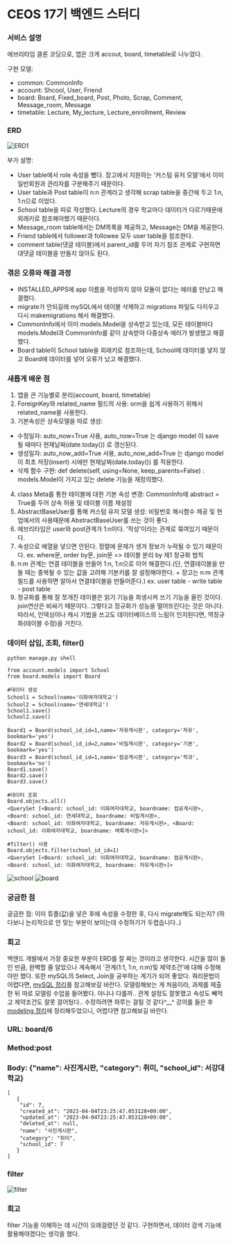 # CEOS 17기 백엔드 스터디

### 서비스 설명
에브리타임 클론 코딩으로, 앱은 크게 accout, board, timetable로 나누었다.

구현 모델:
- common: CommonInfo
- account: Shcool, User, Friend
- board: Board, Fixed_board, Post, Photo, Scrap, Comment, Message_room, Message
- timetable: Lecture, My_lecture, Lecture_enrollment, Review


### ERD
![ERD1](https://user-images.githubusercontent.com/99666136/229291041-66ce740c-63b7-4070-8ded-20b06452dbef.png)

부가 설명:
- User table에서 role 속성을 뺐다. 장고에서 지원하는 '커스텀 유저 모델'에서 이미 일반회원과 관리자를 구분해주기 때문이다.
- User table과 Post table이 n:n 관계라고 생각해 scrap table을 중간에 두고 1:n, 1:n으로 이었다.
- School table을 따로 작성했다. Lecture의 경우 학교마다 데이터가 다르기때문에 외래키로 참조해야했기 때문이다.
- Message_room table에서는 DM목록을 제공하고, Message는 DM을 제공한다.
- Friend table에서 follower과 followee 모두 user table을 참조한다.
- comment table(댓글 테이블)에서 parent_id를 두어 자기 참조 관계로 구현하면 대댓글 테이블을 만들지 않아도 된다.


### 겪은 오류와 해결 과정
- INSTALLED_APPS에 app 이름을 작성하지 않아 모듈이 없다는 에러를 만났고 해결했다.
- migrate가 안되길래 mySQL에서 테이블 삭제하고 migrations 파일도 다지우고 다시 makemigrations 해서 해결했다.
- CommonInfo에서 이미 models.Model을 상속받고 있는데, 모든 테이블마다 models.Model과 CommonInfo를 같이 상속받아 다중상속 에러가 발생했고 해결했다.
- Board table이 School table을 외래키로 참조하는데, School에 데이터를 넣지 않고 Board에 데이터를 넣어 오류가 났고 해결했다.


### 새롭게 배운 점
1. 앱을 큰 기능별로 분리(account, board, timetable)
2. ForeignKey와 related_name 필드의 사용: orm을 쉽게 사용하기 위해서 related_name을 사용한다.
3. 기본속성은 상속모델을 따로 생성: 
- 수정일자: auto_now=True 사용, auto_now=True 는 django model 이 save 될 때마다 현재날짜(date.today()) 로 갱신된다.
- 생성일자: auto_now_add=True 사용, auto_now_add=True 는 django model 이 최초 저장(insert) 시에만 현재날짜(date.today()) 를 적용한다.
- 삭제 함수 구현: def delete(self, using=None, keep_parents=False) : models.Model이 가지고 있는 delete 기능을 재정의했다.
4. class Meta를 통한 테이블에 대한 기본 속성 변경: CommonInfo에 abstract = True를 두어 상속 허용 및 테이블 이름 재설정
5. AbstractBaseUser를 통해 커스텀 유저 모델 생성: 비밀번호 해시함수 제공 및 현업에서의 사용때문에 AbstractBaseUser를 쓰는 것이 좋다.
6. 에브리타임은 user와 post관계가 1:n이다. '작성'이라는 관계로 묶여있기 때문이다.
7. 속성으로 배열을 넣으면 안된다. 정렬에 문제가 생겨 정보가 누락될 수 있기 때문이다. ex. where문, order by문, join문 => 테이블 분리 by 제1 정규화 법칙
8. n:m 관계는 연결 테이블을 만들어 1:n, 1:n으로 이어 해결한다.(단, 연결테이블을 만들 때는 중복될 수 있는 값을 고려해 기본키를 잘 설정해야한다. + 장고는 n:m 관계 필드를 사용하면 알아서 연결테이블을 만들어준다.) ex. user table - write table - post table
9. 정규화를 통해 잘 쪼개진 테이블은 읽기 기능을 희생시켜 쓰기 기능을 올린 것이다. join연산은 비싸기 때문이다. 그렇다고 정규화가 성능을 떨어뜨린다는 것은 아니다. 따라서, 인덱싱이나 캐시 기법을 쓰고도 데이터베이스의 느림이 인지된다면, 역정규화(테이블 수정)을 거친다.


### 데이터 삽입, 조회, filter()

    python manage.py shell

    from account.models import School
    from board.models import Board

    #데이터 생성
    School1 = School(name='이화여자대학교') 
    School2 = School(name='연세대학교')  
    School1.save()  
    School2.save() 

    Board1 = Board(school_id_id=1,name='자유게시판', category='자유', bookmark='yes')
    Board2 = Board(school_id_id=2,name='비밀게시판', category='기본', bookmark='yes') 
    Board3 = Board(school_id_id=1,name='컴공게시판', category='학과', bookmark='no')  
    Board1.save() 
    Board2.save()  
    Board3.save() 

    #데이터 조회
    Board.objects.all()               
    <QuerySet [<Board: school_id: 이화여자대학교, boardname: 컴공게시판>, <Board: school_id: 연세대학교, boardname: 비밀게시판>, 
    <Board: school_id: 이화여자대학교, boardname: 자유게시판>, <Board: school_id: 이화여자대학교, boardname: 벼룩게시판>]>

    #filter() 사용
    Board.objects.filter(school_id_id=1)  
    <QuerySet [<Board: school_id: 이화여자대학교, boardname: 컴공게시판>, <Board: school_id: 이화여자대학교, boardname: 자유게시판>]>

![school](https://user-images.githubusercontent.com/99666136/229292698-eb899073-bdfe-4569-9518-1437452f29a4.png)
![board](https://user-images.githubusercontent.com/99666136/229292702-be0386be-1a5b-478d-a802-36b3d14a2725.png)


### 궁금한 점
궁금한 점: 이미 튜플(값)을 넣은 후에 속성을 수정한 후, 다시 migrate해도 되는지?
(하다보니 논리적으로 안 맞는 부분이 보이는데 수정하기가 두렵습니다..)


### 회고
백엔드 개발에서 가장 중요한 부분이 ERD를 잘 짜는 것이라고 생각한다. 시간을 많이 들인 만큼, 완벽할 줄 알았으나 
계속해서 '관계(1:1, 1:n, n:m)및 제약조건'에 대해 수정해야만 했다. 또한 mySQL의 Select, Join을 공부하는 계기가 되어 좋았다.
쿼리문법이 어렵다면, [mySQL 정리](https://jwkdevelop.tistory.com/9)를 참고해보길 바란다. 모델링해보는 게 처음이라, 과제를 제출한 뒤 따로 모델링 수업을 들어봤다.
아니나 다를까.. 관계 설정도 잘못했고 속성도 빼먹고 제약조건도 잘못 걸어뒀다.. 수정하려면 하루는 걸릴 것 같다^__^ 
강의를 들은 후 [modeling 정리](https://jwkdevelop.tistory.com/65)에 정리해두었으니, 어렵다면 참고해보길 바란다.

### URL: board/6
### Method:post
### Body: {"name": 사진게시판, "category": 취미, "school_id": 서강대학교}
    [
       {
        "id": 7,
        "created_at": "2023-04-04T23:25:47.053128+09:00",
        "updated_at": "2023-04-04T23:25:47.053128+09:00",
        "deleted_at": null,
        "name": "사진게시판",
        "category": "취미",
        "school_id": 7
       }
    ]

### filter
![filter](https://user-images.githubusercontent.com/99666136/230626896-a6528897-2fe1-430f-9904-c3274a789a0c.png)

### 회고
filter 기능을 이해하는 데 시간이 오래걸렸던 것 같다. 구현하면서, 데이터 검색 기능에 활용해야겠다는 생각을 했다.
